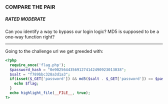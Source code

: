 ### COMPARE THE PAIR
##### RATED MODERATE
Can you identify a way to bypass our login logic? MD5 is supposed to be a one-way function right?
___
Going to the challenge url we get greeded with:
```php
<?php
  require_once('flag.php');
  $password_hash = "0e902564435691274142490923013038";
  $salt = "f789bbc328a3d1a3";
  if(isset($_GET['password']) && md5($salt . $_GET['password']) == $password_hash){
    echo $flag;
  }
  echo highlight_file(__FILE__, true);
?>
```

